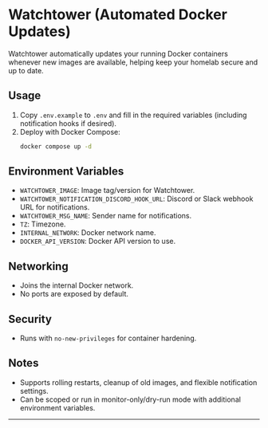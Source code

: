 # Watchtower (Automated Docker Updates)

Watchtower automatically updates your running Docker containers whenever new images are available, helping keep your homelab secure and up to date.

## Usage
1. Copy `.env.example` to `.env` and fill in the required variables (including notification hooks if desired).
2. Deploy with Docker Compose:
   ```sh
   docker compose up -d
   ```

## Environment Variables
- `WATCHTOWER_IMAGE`: Image tag/version for Watchtower.
- `WATCHTOWER_NOTIFICATION_DISCORD_HOOK_URL`: Discord or Slack webhook URL for notifications.
- `WATCHTOWER_MSG_NAME`: Sender name for notifications.
- `TZ`: Timezone.
- `INTERNAL_NETWORK`: Docker network name.
- `DOCKER_API_VERSION`: Docker API version to use.

## Networking
- Joins the internal Docker network.
- No ports are exposed by default.

## Security
- Runs with `no-new-privileges` for container hardening.

## Notes
- Supports rolling restarts, cleanup of old images, and flexible notification settings.
- Can be scoped or run in monitor-only/dry-run mode with additional environment variables.

---
